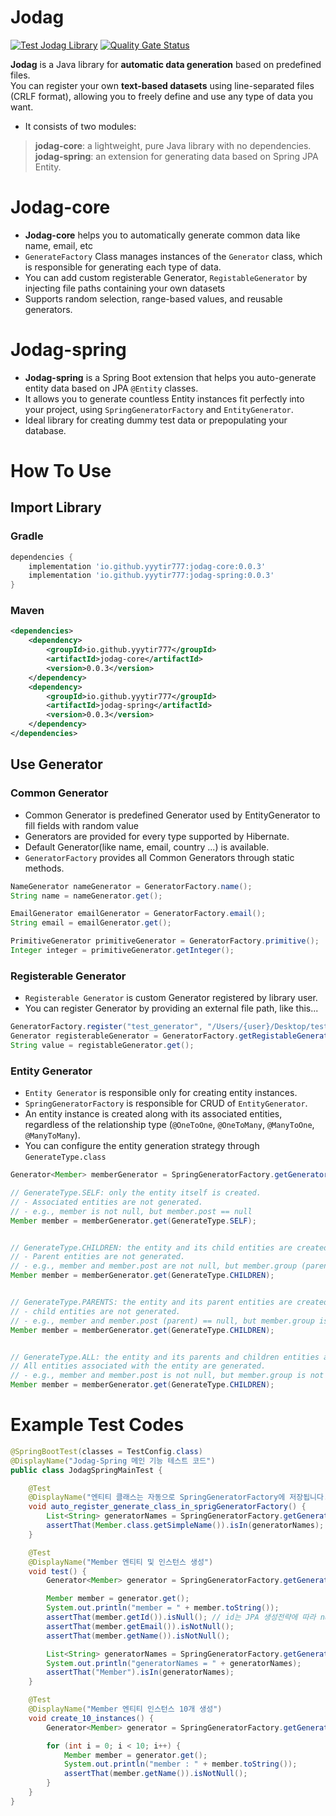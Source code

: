 Jodag
===
[![Test Jodag Library](https://github.com/yyytir777/jodag/actions/workflows/test.yaml/badge.svg?branch=main)](https://github.com/yyytir777/jodag/actions/workflows/test.yaml)
[![Quality Gate Status](https://sonarcloud.io/api/project_badges/measure?project=yyytir777_jodag&metric=alert_status)](https://sonarcloud.io/summary/new_code?id=yyytir777_jodag)

**Jodag** is a Java library for **automatic data generation** based on predefined files. <br>
You can register your own **text-based datasets** using line-separated files (CRLF format), allowing you to freely define and use any type of data you want. <br>
- It consists of two modules:

> **jodag-core**: a lightweight, pure Java library with no dependencies.<br> 
> **jodag-spring**: an extension for generating data based on Spring JPA Entity.


Jodag-core
===
- **Jodag-core** helps you to automatically generate common data like name, email, etc
- `GenerateFactory` Class manages instances of the `Generator` class, which is responsible for generating each type of data.
- You can add custom registerable Generator, `RegistableGenerator` by injecting file paths containing your own datasets
- Supports random selection, range-based values, and reusable generators.


Jodag-spring
===
- **Jodag-spring** is a Spring Boot extension that helps you auto-generate entity data based on JPA `@Entity` classes.
- It allows you to generate countless Entity instances fit perfectly into your project, using `SpringGeneratorFactory` and `EntityGenerator`.
- Ideal library for creating dummy test data or prepopulating your database.

How To Use
===

## Import Library

### Gradle

```groovy
dependencies {
    implementation 'io.github.yyytir777:jodag-core:0.0.3'
    implementation 'io.github.yyytir777:jodag-spring:0.0.3'
}
```

### Maven

```xml
<dependencies>
    <dependency>
        <groupId>io.github.yyytir777</groupId>
        <artifactId>jodag-core</artifactId>
        <version>0.0.3</version>
    </dependency>
    <dependency>
        <groupId>io.github.yyytir777</groupId>
        <artifactId>jodag-spring</artifactId>
        <version>0.0.3</version>
    </dependency>
</dependencies>
```

## Use Generator

### Common Generator
- Common Generator is predefined Generator used by EntityGenerator to fill fields with random value
- Generators are provided for every type supported by Hibernate.
- Default Generator(like name, email, country ...) is available.
- `GeneratorFactory` provides all Common Generators through static methods.

```java
NameGenerator nameGenerator = GeneratorFactory.name();
String name = nameGenerator.get();

EmailGenerator emailGenerator = GeneratorFactory.email();
String email = emailGenerator.get();

PrimitiveGenerator primitiveGenerator = GeneratorFactory.primitive();
Integer integer = primitiveGenerator.getInteger();
```


### Registerable Generator
- `Registerable Generator` is custom Generator registered by library user.
- You can register Generator by providing an external file path, like this...
```java
GeneratorFactory.register("test_generator", "/Users/{user}/Desktop/test.txt", String.class);
Generator registerableGenerator = GeneratorFactory.getRegistableGenerator("test_generator");
String value = registableGenerator.get();
```

### Entity Generator
- `Entity Generator` is responsible only for creating entity instances.
- `SpringGeneratorFactory` is responsible for CRUD of `EntityGenerator`.
- An entity instance is created along with its associated entities, regardless of the relationship type (`@OneToOne`, `@OneToMany`, `@ManyToOne`, `@ManyToMany`).  
- You can configure the entity generation strategy through `GenerateType.class`

```java
Generator<Member> memberGenerator = SpringGeneratorFactory.getGenerator(Member.class);

// GenerateType.SELF: only the entity itself is created.
// - Associated entities are not generated.
// - e.g., member is not null, but member.post == null
Member member = memberGenerator.get(GenerateType.SELF);


// GenerateType.CHILDREN: the entity and its child entities are created.
// - Parent entities are not generated.
// - e.g., member and member.post are not null, but member.group (parent) == null
Member member = memberGenerator.get(GenerateType.CHILDREN);


// GenerateType.PARENTS: the entity and its parent entities are created.
// - child entities are not generated.
// - e.g., member and member.post (parent) == null, but member.group is not null
Member member = memberGenerator.get(GenerateType.CHILDREN);


// GenerateType.ALL: the entity and its parents and children entities are created.
// All entities associated with the entity are generated.
// - e.g., member and member.post is not null, but member.group is not null
Member member = memberGenerator.get(GenerateType.CHILDREN);
```



Example Test Codes
===
```java
@SpringBootTest(classes = TestConfig.class)
@DisplayName("Jodag-Spring 메인 기능 테스트 코드")
public class JodagSpringMainTest {

    @Test
    @DisplayName("엔티티 클래스는 자동으로 SpringGeneratorFactory에 저장됩니다.")
    void auto_register_generate_class_in_sprigGeneratorFactory() {
        List<String> generatorNames = SpringGeneratorFactory.getGeneratorNames();
        assertThat(Member.class.getSimpleName()).isIn(generatorNames);
    }

    @Test
    @DisplayName("Member 엔티티 및 인스턴스 생성")
    void test() {
        Generator<Member> generator = SpringGeneratorFactory.getGenerator(Member.class);

        Member member = generator.get();
        System.out.println("member = " + member.toString());
        assertThat(member.getId()).isNull(); // id는 JPA 생성전략에 따라 null로 설정 (@GeneratedValue(strategy = GenerationType.IDENTITY))
        assertThat(member.getEmail()).isNotNull();
        assertThat(member.getName()).isNotNull();

        List<String> generatorNames = SpringGeneratorFactory.getGeneratorNames();
        System.out.println("generatorNames = " + generatorNames);
        assertThat("Member").isIn(generatorNames);
    }

    @Test
    @DisplayName("Member 엔티티 인스턴스 10개 생성")
    void create_10_instances() {
        Generator<Member> generator = SpringGeneratorFactory.getGenerator(Member.class);

        for (int i = 0; i < 10; i++) {
            Member member = generator.get();
            System.out.println("member : " + member.toString());
            assertThat(member.getName()).isNotNull();
        }
    }
}
```
